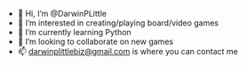 - 👋 Hi, I’m @DarwinPLittle
- 👀 I’m interested in creating/playing board/video games
- 🌱 I’m currently learning Python
- 💞️ I’m looking to collaborate on new games
- 📫 darwinplittlebiz@gmail.com is where you can contact me

<!---
DarwinPLittle/DarwinPLittle is a ✨ special ✨ repository because its `README.md` (this file) appears on your GitHub profile.
You can click the Preview link to take a look at your changes.
--->
